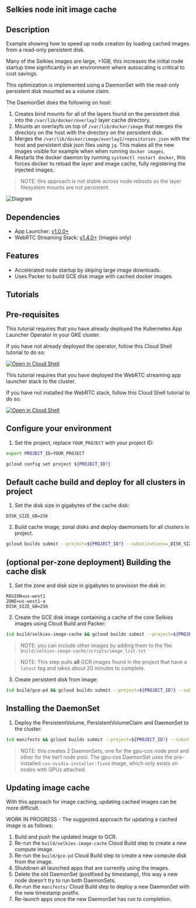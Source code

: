 ## Selkies node init image cache

## Description

Example showing how to speed up node creation by loading cached images from a read-only persistent disk.

Many of the Selkies images are large, >1GB, this increases the initial node startup time significantly in an environment where autoscaling is critical to cost savings.

This optimization is implemented using a DaemonSet with the read-only persistent disk mounted as a volume claim.

The DaemonSet does the following on host:

1. Creates bind mounts for all of the layers found on the persistent disk into the `/var/lib/docker/overlay2` layer cache directory.
2. Mounts an overlayfs on top of `/var/lib/docker/image` that merges the directory on the host with the directory on the persistent disk.
3. Merges the `/var/lib/docker/image/overlay2/repositories.json` with the host and persistent disk json files using `jq`. This makes all the new images visible for example when when running `docker images`.
4. Restarts the docker daemon by running `systemctl restart docker`, this forces docker to reload the layer and image cache, fully registering the injected images.

> NOTE: this approach is not stable across node reboots as the layer filesystem mounts are not persistent.

![Diagram](./image-cache-diagram.png)

## Dependencies

- App Launcher: [v1.0.0+](https://github.com/selkies-project/selkies/tree/v1.0.0)
- WebRTC Streaming Stack: [v1.4.0+](https://github.com/selkies-project/selkies-vdi/tree/v1.4.0) (images only)

## Features

- Accelerated node startup by skiping large image downloads.
- Uses Packer to build GCE disk image with cached docker images.

## Tutorials

## Pre-requisites

This tutorial requires that you have already deployed the Kubernetes App Launcher Operator in your GKE cluster.

If you have not already deployed the operator, follow this Cloud Shell tutorial to do so:

[![Open in Cloud Shell](https://gstatic.com/cloudssh/images/open-btn.svg)](https://ssh.cloud.google.com/cloudshell/editor?cloudshell_git_repo=https://github.com/selkies-project/selkies&cloudshell_git_branch=v1.0.0&cloudshell_tutorial=setup/README.md)

This tutorial requires that you have deployed the WebRTC streaming app launcher stack to the cluster.

If you have not installed the WebRTC stack, follow this Cloud Shell tutorial to do so:

[![Open in Cloud Shell](https://gstatic.com/cloudssh/images/open-btn.svg)](https://ssh.cloud.google.com/cloudshell/editor?cloudshell_git_repo=https://github.com/selkies-project/selkies-vdi&cloudshell_git_branch=v1.0.0&&cloudshell_tutorial=tutorials/gke/00_Setup.md)

## Configure your environment

1. Set the project, replace `YOUR_PROJECT` with your project ID:

```bash
export PROJECT_ID=YOUR_PROJECT
```

```bash
gcloud config set project ${PROJECT_ID?}
```

## Default cache build and deploy for all clusters in project

1. Set the disk size in gigabytes of the cache disk:

```
DISK_SIZE_GB=256
```

2. Build cache image, zonal disks and deploy daemonsets for all clusters in project.

```bash
gcloud builds submit --project=${PROJECT_ID?} --substitutions=_DISK_SIZE_GB=${DISK_SIZE_GB?}
```

## (optional per-zone deployment) Building the cache disk

1. Set the zone and disk size in gigabytes to provision the disk in:

```
REGION=us-west1
ZONE=us-west1-a
DISK_SIZE_GB=256
```

2. Create the GCE disk image containing a cache of the core Selkies images using Cloud Build and Packer:

```bash
(cd build/selkies-image-cache && gcloud builds submit --project=${PROJECT_ID?} --substitutions=_PROVISION_REGION=${REGION?},_PROVISION_ZONE=${ZONE?},_DISK_SIZE_GB=${DISK_SIZE_GB?},_USE_LAST_IMAGE="false")
```

> NOTE: you can include other images by adding them to the file: `build/selkies-image-cache/scripts/image_list.txt`

> NOTE: This step pulls __all__ GCR images found in the project that have a `latest` tag and takes about 20 minutes to complete.

3. Create persistent disk from image:

```bash
(cd build/gce-pd && gcloud builds submit --project=${PROJECT_ID?} --substitutions=_DISK_ZONE=${ZONE?},_DISK_SIZE_GB=${DISK_SIZE_GB?})
```

## Installing the DaemonSet

1. Deploy the PersistentVolume, PersistentVolumeClaim and DaemonSet to the cluster:

```bash
(cd manifests && gcloud builds submit --project=${PROJECT_ID?} --substitutions=_REGION=${REGION?},_DISK_ZONE=${ZONE?})
```

> NOTE: this creates 2 DaemonSets, one for the gpu-cos node pool and other for the tier1 node pool. The gpu-cos DaemonSet uses the pre-installed `cos-nvidia-installer:fixed` image, which only exists on nodes with GPUs attached.

## Updating image cache

With this approach for image caching, updating cached images can be more difficult.

WORK IN PROGRESS - The suggested approach for updating a cached image is as follows:

1. Build and push the updated image to GCR.
2. Re-run the `build/selkies-image-cache` Cloud Build step to create a new compute image.
3. Re-run the `build/gce-pd` Cloud Build step to create a new compute disk from the image.
4. Shutdown all launched apps that are currently using the images.
5. Delete the old DaemonSet (postfixed by timestamp), this way a new node doesn't try to run both DaemonSets.
6. Re-run the `manifests/` Cloud Build step to deploy a new DaemonSet with the new timestamp postfix.
7. Re-launch apps once the new DaemonSet has run to completion.
